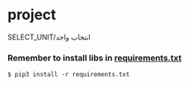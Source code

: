 # project
SELECT_UNIT/انتخاب واحد 

### Remember to install libs in [requirements.txt](requirements.txt)

```shell
$ pip3 install -r requirements.txt
```